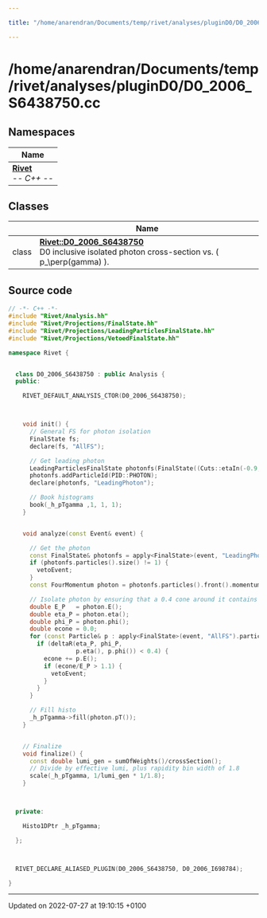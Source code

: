 ```yaml
---

title: "/home/anarendran/Documents/temp/rivet/analyses/pluginD0/D0_2006_S6438750.cc"

---
```


# /home/anarendran/Documents/temp/rivet/analyses/pluginD0/D0_2006_S6438750.cc



## Namespaces

| Name           |
| -------------- |
| **[Rivet](http://example.org/namespaces/namespacerivet/)** <br>-*- C++ -*-  |

## Classes

|                | Name           |
| -------------- | -------------- |
| class | **[Rivet::D0_2006_S6438750](http://example.org/classes/classrivet_1_1d0__2006__s6438750/)** <br>D0 inclusive isolated photon cross-section vs. \( p_\perp(gamma) \).  |




## Source code

```cpp
// -*- C++ -*-
#include "Rivet/Analysis.hh"
#include "Rivet/Projections/FinalState.hh"
#include "Rivet/Projections/LeadingParticlesFinalState.hh"
#include "Rivet/Projections/VetoedFinalState.hh"

namespace Rivet {


  class D0_2006_S6438750 : public Analysis {
  public:

    RIVET_DEFAULT_ANALYSIS_CTOR(D0_2006_S6438750);



    void init() {
      // General FS for photon isolation
      FinalState fs;
      declare(fs, "AllFS");

      // Get leading photon
      LeadingParticlesFinalState photonfs(FinalState((Cuts::etaIn(-0.9, 0.9) && Cuts::pT >=  23.0*GeV)));
      photonfs.addParticleId(PID::PHOTON);
      declare(photonfs, "LeadingPhoton");

      // Book histograms
      book(_h_pTgamma ,1, 1, 1);
    }


    void analyze(const Event& event) {

      // Get the photon
      const FinalState& photonfs = apply<FinalState>(event, "LeadingPhoton");
      if (photonfs.particles().size() != 1) {
        vetoEvent;
      }
      const FourMomentum photon = photonfs.particles().front().momentum();

      // Isolate photon by ensuring that a 0.4 cone around it contains less than 10% of the photon's energy
      double E_P   = photon.E();
      double eta_P = photon.eta();
      double phi_P = photon.phi();
      double econe = 0.0;
      for (const Particle& p : apply<FinalState>(event, "AllFS").particles()) {
        if (deltaR(eta_P, phi_P,
                   p.eta(), p.phi()) < 0.4) {
          econe += p.E();
          if (econe/E_P > 1.1) {
            vetoEvent;
          }
        }
      }

      // Fill histo
      _h_pTgamma->fill(photon.pT());
    }


    // Finalize
    void finalize() {
      const double lumi_gen = sumOfWeights()/crossSection();
      // Divide by effective lumi, plus rapidity bin width of 1.8
      scale(_h_pTgamma, 1/lumi_gen * 1/1.8);
    }



  private:

    Histo1DPtr _h_pTgamma;

  };



  RIVET_DECLARE_ALIASED_PLUGIN(D0_2006_S6438750, D0_2006_I698784);

}
```


-------------------------------

Updated on 2022-07-27 at 19:10:15 +0100
